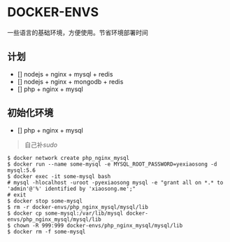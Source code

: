 # DOCKER-ENVS
一些语言的基础环境，方便使用。节省环境部署时间

## 计划
- [] nodejs + nginx + mysql + redis
- [] nodejs + nginx + mongodb + redis
- [] php + nginx + mysql



## 初始化环境

* [] php + nginx + mysql

> 自己补*sudo*

```
$ docker network create php_nginx_mysql
$ docker run --name some-mysql -e MYSQL_ROOT_PASSWORD=yexiaosong -d mysql:5.6
$ docker exec -it some-mysql bash
# mysql -hlocalhost -uroot -pyexiaosong mysql -e "grant all on *.* to 'admin'@'%' identified by 'xiaosong.me';"
# exit
$ docker stop some-mysql
$ rm -r docker-envs/php_nginx_mysql/mysql/lib
$ docker cp some-mysql:/var/lib/mysql docker-envs/php_nginx_mysql/mysql/lib
$ chown -R 999:999 docker-envs/php_nginx_mysql/mysql/lib
$ docker rm -f some-mysql
```

